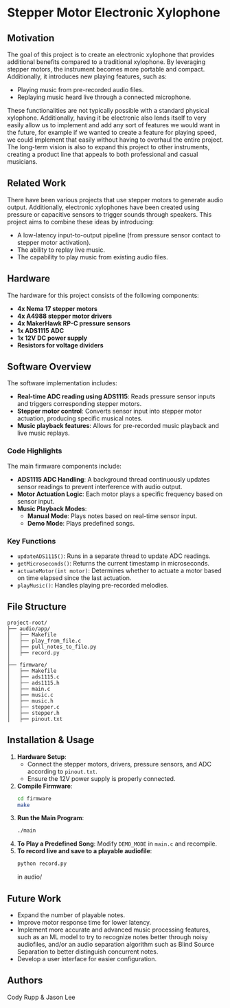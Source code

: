 # Stepper Motor Electronic Xylophone

## Motivation
The goal of this project is to create an electronic xylophone that provides additional benefits compared to a traditional xylophone. By leveraging stepper motors, the instrument becomes more portable and compact. Additionally, it introduces new playing features, such as:
- Playing music from pre-recorded audio files.
- Replaying music heard live through a connected microphone.

These functionalities are not typically possible with a standard physical xylophone. Additionally, having it be electronic also lends itself to very easily allow us to implement and add any sort of features we would want in the future, for example if we wanted to create a feature for playing speed, we could implement that easily without having to overhaul the entire project. The long-term vision is also to expand this project to other instruments, creating a product line that appeals to both professional and casual musicians.

## Related Work
There have been various projects that use stepper motors to generate audio output. Additionally, electronic xylophones have been created using pressure or capacitive sensors to trigger sounds through speakers. This project aims to combine these ideas by introducing:
- A low-latency input-to-output pipeline (from pressure sensor contact to stepper motor activation).
- The ability to replay live music.
- The capability to play music from existing audio files.

## Hardware
The hardware for this project consists of the following components:
- **4x Nema 17 stepper motors**
- **4x A4988 stepper motor drivers**
- **4x MakerHawk RP-C pressure sensors**
- **1x ADS1115 ADC**
- **1x 12V DC power supply**
- **Resistors for voltage dividers**

## Software Overview
The software implementation includes:
- **Real-time ADC reading using ADS1115**: Reads pressure sensor inputs and triggers corresponding stepper motors.
- **Stepper motor control**: Converts sensor input into stepper motor actuation, producing specific musical notes.
- **Music playback features**: Allows for pre-recorded music playback and live music replays.

### Code Highlights
The main firmware components include:
- **ADS1115 ADC Handling**: A background thread continuously updates sensor readings to prevent interference with audio output.
- **Motor Actuation Logic**: Each motor plays a specific frequency based on sensor input.
- **Music Playback Modes**:
  - **Manual Mode**: Plays notes based on real-time sensor input.
  - **Demo Mode**: Plays predefined songs.

### Key Functions
- `updateADS1115()`: Runs in a separate thread to update ADC readings.
- `getMicroseconds()`: Returns the current timestamp in microseconds.
- `actuateMotor(int motor)`: Determines whether to actuate a motor based on time elapsed since the last actuation.
- `playMusic()`: Handles playing pre-recorded melodies.

## File Structure
```
project-root/
├── audio/app/
│   ├── Makefile
│   ├── play_from_file.c
│   ├── pull_notes_to_file.py
│   ├── record.py
│
├── firmware/
│   ├── Makefile
│   ├── ads1115.c
│   ├── ads1115.h
│   ├── main.c
│   ├── music.c
│   ├── music.h
│   ├── stepper.c
│   ├── stepper.h
│   ├── pinout.txt
```

## Installation & Usage
1. **Hardware Setup**:
   - Connect the stepper motors, drivers, pressure sensors, and ADC according to `pinout.txt`.
   - Ensure the 12V power supply is properly connected.
2. **Compile Firmware**:
   ```sh
   cd firmware
   make
   ```
3. **Run the Main Program**:
   ```sh
   ./main
   ```
4. **To Play a Predefined Song**:
   Modify `DEMO_MODE` in `main.c` and recompile.
5. **To record live and save to a playable audiofile**:
   ```sh
   python record.py
   ```
   in audio/
## Future Work
- Expand the number of playable notes.
- Improve motor response time for lower latency.
- Implement more accurate and advanced music processing features, such as an ML model to try to recognize notes better through noisy audiofiles, and/or an   audio separation algorithm such as Blind Source Separation to better distinguish concurrent notes. 
- Develop a user interface for easier configuration.

## Authors
Cody Rupp & Jason Lee

